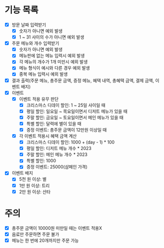 # 기능 목록

- [X] 방문 날짜 입력받기
    - [X] 숫자가 아니면 예외 발생
    - [X] 1 ~ 31 사이의 수가 아니면 예외 발생
- [X] 주문 메뉴와 개수 입력받기
    - [X] 숫자가 아니면 예외 발생
    - [X] 메뉴판에 없는 메뉴 입력시 예외 발생
    - [X] 각 메뉴의 개수가 1개 미만시 예외 발생
    - [X] 메뉴 형식이 예시와 다른 경우 예외 발생
    - [X] 중복 메뉴 입력시 예외 발생
- [X] 결과 출력(주문 메뉴, 총주문 금액, 증정 메뉴, 혜택 내역, 총혜택 금액, 결제 금액, 이벤트 배지)
- [X] 이벤트
    - [X] 이벤트 적용 유무 판단
        - [X] 크리스마스 디데이 할인: 1 ~ 25일 사이일 때
        - [X] 평일 할인: 일요일 ~ 목요일이면서 디저트 메뉴가 있을 때
        - [X] 주말 할인: 금요일 ~ 토요일이면서 메인 메뉴가 있을 때
        - [X] 특별 할인: 달력에 별이 있을 때
        - [X] 증정 이벤트: 총주문 금액이 12만원 이상일 때
    - [X] 각 이벤트 적용시 혜택 금액 계산
        - [X] 크리스마스 디데이 할인: 1000 + (day - 1) * 100
        - [X] 평일 할인: 디저트 메뉴 개수 * 2023
        - [X] 주말 할인: 메인 메뉴 개수 * 2023
        - [X] 특별 할인: 1000
        - [X] 증정 이벤트: 25000(샴페인 가격)
- [X] 이벤트 배지
    - [X] 5천 원 이상: 별
    - [X] 1만 원 이상: 트리
    - [X] 2만 원 이상: 산타

# 주의

- [X] 총주문 금액이 10000원 미만일 때는 이벤트 적용X
- [X] 음료만 주문하면 주문 불가
- [X] 메뉴는 한 번에 20개까지만 주문 가능
